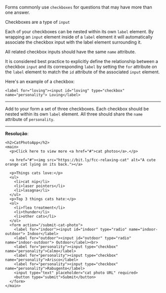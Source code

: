 Forms commonly use `checkboxes` for questions that may have more than one answer.

Checkboxes are a type of `input`

Each of your checkboxes can be nested within its own `label` element. By wrapping an `input` element inside of a `label` element it will automatically associate the checkbox input with the label element surrounding it.

All related checkbox inputs should have the same `name` attribute.

It is considered best practice to explicitly define the relationship between a checkbox `input` and its corresponding `label` by setting the `for` attribute on the `label` element to match the `id` attribute of the associated `input` element.

Here's an example of a checkbox:

`<label for="loving"><input id="loving" type="checkbox" name="personality"> Loving</label>`

---
Add to your form a set of three checkboxes. Each checkbox should be nested within its own `label` element. All three should share the `name` attribute of `personality`.

---
**Resolução**:
```
<h2>CatPhotoApp</h2>
<main>
  <p>Click here to view more <a href="#">cat photos</a>.</p>
  
  <a href="#"><img src="https://bit.ly/fcc-relaxing-cat" alt="A cute orange cat lying on its back."></a>
  
  <p>Things cats love:</p>
  <ul>
    <li>cat nip</li>
    <li>laser pointers</li>
    <li>lasagna</li>
  </ul>
  <p>Top 3 things cats hate:</p>
  <ol>
    <li>flea treatment</li>
    <li>thunder</li>
    <li>other cats</li>
  </ol>
  <form action="/submit-cat-photo">
    <label for="indoor"><input id="indoor" type="radio" name="indoor-outdoor"> Indoor</label>
    <label for="outdoor"><input id="outdoor" type="radio" name="indoor-outdoor"> Outdoor</label><br>
    <label for="personality"><input type="checkbox" name="personality">Calmo</label>
    <label for="personality"><input type="checkbox" name="personality">Arisco</label>
    <label for="personality"><input type="checkbox" name="personality">Rabugento</label>
    <input type="text" placeholder="cat photo URL" required>
    <button type="submit">Submit</button>
  </form>
</main>
```